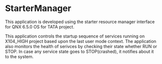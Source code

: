 # StarterManager
This application is developed using the starter resource manager interface for QNX 6.5.0 OS for TATA project.

This application controls the startup sequence of services running on X104_HIGH project based upon the last user mode context.
The application also monitors the health of serivces by checking their state whether RUN or STOP.
In case any service state goes to STOP(crashed), it notifies about it to the system.
